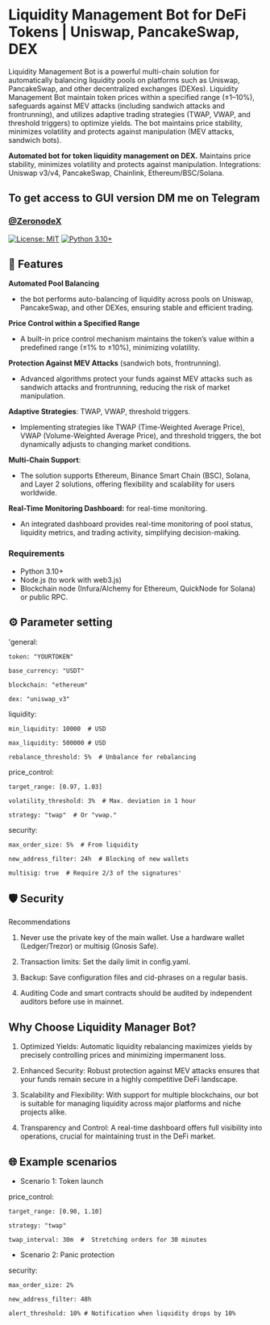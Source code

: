 # Liquidity Management Bot for DeFi Tokens | Uniswap, PancakeSwap, DEX
Liquidity Management Bot is a powerful multi-chain solution for automatically balancing liquidity pools on platforms such as Uniswap, PancakeSwap, and other decentralized exchanges (DEXes). Liquidity Management Bot maintain token prices within a specified range (±1–10%), safeguards against MEV attacks (including sandwich attacks and frontrunning), and utilizes adaptive trading strategies (TWAP, VWAP, and threshold triggers) to optimize yields. 
The bot maintains price stability, minimizes volatility and protects against manipulation (MEV attacks, sandwich bots).

**Automated bot for token liquidity management on DEX.**
Maintains price stability, minimizes volatility and protects against manipulation.
Integrations: Uniswap v3/v4, PancakeSwap, Chainlink, Ethereum/BSC/Solana.

## To get access to GUI version DM me on Telegram
### **[@ZeronodeX](https://t.me/ZeronodeX)**

[![License: MIT](https://img.shields.io/badge/License-MIT-green.svg)](LICENSE)
[![Python 3.10+](https://img.shields.io/badge/Python-3.10+-blue.svg)](https://www.python.org/)

## 📌 Features
**Automated Pool Balancing** 
- the bot performs auto-balancing of liquidity across pools on Uniswap, PancakeSwap, and other DEXes, ensuring stable and efficient trading.

**Price Control within a Specified Range** 
- A built-in price control mechanism maintains the token’s value within a predefined range (±1% to ±10%), minimizing volatility.

**Protection Against MEV Attacks** (sandwich bots, frontrunning).
- Advanced algorithms protect your funds against MEV attacks such as sandwich attacks and frontrunning, reducing the risk of market manipulation.

**Adaptive Strategies**: TWAP, VWAP, threshold triggers.
- Implementing strategies like TWAP (Time-Weighted Average Price), VWAP (Volume-Weighted Average Price), and threshold triggers, the bot dynamically adjusts to changing market conditions.

**Multi-Chain Support**:
- The solution supports Ethereum, Binance Smart Chain (BSC), Solana, and Layer 2 solutions, offering flexibility and scalability for users worldwide.

**Real-Time Monitoring Dashboard:** for real-time monitoring.
- An integrated dashboard provides real-time monitoring of pool status, liquidity metrics, and trading activity, simplifying decision-making.

### Requirements
- Python 3.10+
- Node.js (to work with web3.js)
- Blockchain node (Infura/Alchemy for Ethereum, QuickNode for Solana) or public RPC.

## ⚙️ Parameter setting

'general:

    token: "YOURTOKEN"

    base_currency: "USDT"

    blockchain: "ethereum"

    dex: "uniswap_v3"

liquidity:

    min_liquidity: 10000  # USD

    max_liquidity: 500000 # USD

    rebalance_threshold: 5%  # Unbalance for rebalancing

price_control:

    target_range: [0.97, 1.03]

    volatility_threshold: 3%  # Max. deviation in 1 hour

    strategy: "twap"  # Or "vwap."

security:

    max_order_size: 5%  # From liquidity

    new_address_filter: 24h  # Blocking of new wallets

    multisig: true  # Require 2/3 of the signatures'

## 🛡️ Security

Recommendations
1. Never use the private key of the main wallet.
Use a hardware wallet (Ledger/Trezor) or multisig (Gnosis Safe).

2. Transaction limits:
Set the daily limit in config.yaml.

3. Backup:
Save configuration files and cid-phrases on a regular basis.

4. Auditing
Code and smart contracts should be audited by independent auditors before use in mainnet.

## Why Choose Liquidity Manager Bot?
1. Optimized Yields:
Automatic liquidity rebalancing maximizes yields by precisely controlling prices and minimizing impermanent loss.

2. Enhanced Security:
Robust protection against MEV attacks ensures that your funds remain secure in a highly competitive DeFi landscape.

3. Scalability and Flexibility:
With support for multiple blockchains, our bot is suitable for managing liquidity across major platforms and niche projects alike.

4. Transparency and Control:
A real-time dashboard offers full visibility into operations, crucial for maintaining trust in the DeFi market.

## 🌐 Example scenarios
- Scenario 1: Token launch

price_control:

    target_range: [0.90, 1.10]

    strategy: "twap"

    twap_interval: 30m  #  Stretching orders for 30 minutes

- Scenario 2: Panic protection

security:

    max_order_size: 2%

    new_address_filter: 48h

    alert_threshold: 10% # Notification when liquidity drops by 10%

